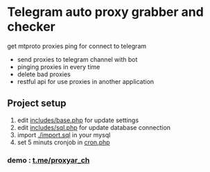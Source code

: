 <h1>Telegram auto proxy grabber and checker</h1>
<p>get mtproto proxies ping for connect to telegram</p>
<ul>
  <li>send proxies to telegram channel with bot</li>
  <li>pinging proxies in every time</li>
  <li>delete bad proxies</li>
  <li>restful api for use proxies in another application</li>
</ul>
<h2>Project setup</h2>
<ol>
  <li>edit <a href="https://github.com/hiradsajde/proxyar_ch/blob/main/includes/base.php">includes/base.php</a> for update settings</li>
  <li>edit <a href="https://github.com/hiradsajde/proxyar_ch/blob/main/includes/sql.php">includes/sql.php</a> for update database connection</li>
  <li>import <a href="https://github.com/hiradsajde/proxyar_ch/blob/main/cron.php">./import.sql</a> in your mysql</li>
  <li>set 5 minuts cronjob in <a href="https://github.com/hiradsajde/proxyar_ch/blob/main/cron.php">cron.php</a></li>
</ol>
<h3>demo : <a href="https://t.me/proxyar_ch">t.me/proxyar_ch</a></h3>
